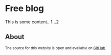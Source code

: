 # Free blog

This is some content.. 1...2

## About

<sup>The source for this website is open and available on [GitHub](https://github.com/jeroenhendricksen/freeblog).</sup>
